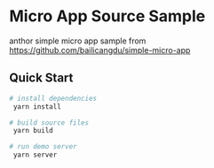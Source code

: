 # Micro App Source Sample

anthor simple micro app sample from https://github.com/bailicangdu/simple-micro-app

## Quick Start
```bash
# install dependencies
 yarn install

# build source files
 yarn build

# run demo server
 yarn server
```